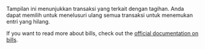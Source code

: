 Tampilan ini menunjukkan transaksi yang terkait dengan tagihan. Anda dapat memilih untuk menelusuri ulang semua transaksi untuk menemukan entri yang hilang.

If you want to read more about bills, check out the [official documentation on bills](https://firefly-iii.readthedocs.io/en/latest/advanced/bills.html).